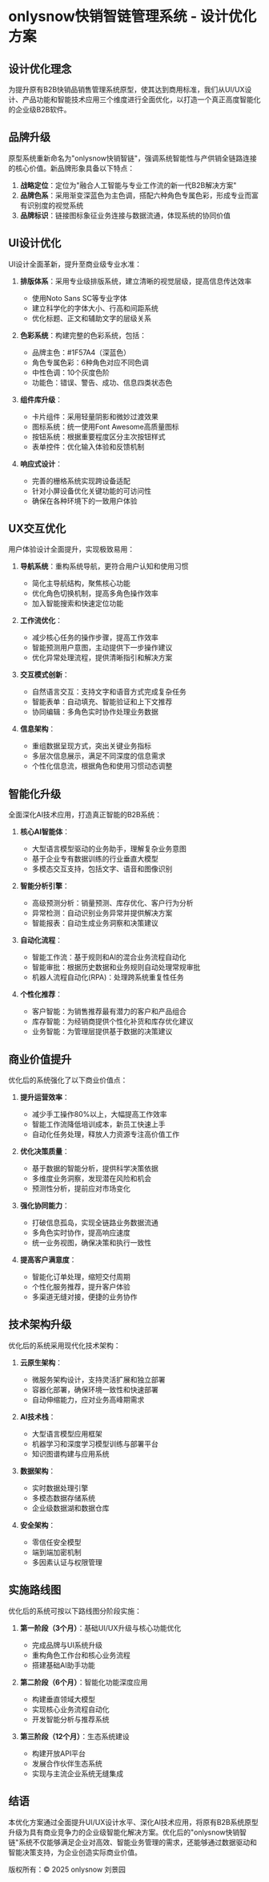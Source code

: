 # onlysnow快销智链管理系统 - 设计优化方案

## 设计优化理念

为提升原有B2B快销品销售管理系统原型，使其达到商用标准，我们从UI/UX设计、产品功能和智能技术应用三个维度进行全面优化，以打造一个真正高度智能化的企业级B2B软件。

## 品牌升级

原型系统重新命名为"onlysnow快销智链"，强调系统智能性与产供销全链路连接的核心价值。新品牌形象具备以下特点：

1. **战略定位**：定位为"融合人工智能与专业工作流的新一代B2B解决方案"
2. **品牌色系**：采用渐变深蓝色为主色调，搭配六种角色专属色彩，形成专业而富有识别度的视觉系统
3. **品牌标识**：链接图标象征业务连接与数据流通，体现系统的协同价值

## UI设计优化

UI设计全面革新，提升至商业级专业水准：

1. **排版体系**：采用专业级排版系统，建立清晰的视觉层级，提高信息传达效率
   - 使用Noto Sans SC等专业字体
   - 建立科学化的字体大小、行高和间距系统
   - 优化标题、正文和辅助文字的层级关系

2. **色彩系统**：构建完整的色彩系统，包括：
   - 品牌主色：#1F57A4（深蓝色）
   - 角色专属色彩：6种角色对应不同色调
   - 中性色调：10个灰度色阶
   - 功能色：错误、警告、成功、信息四类状态色

3. **组件库升级**：
   - 卡片组件：采用轻量阴影和微妙过渡效果
   - 图标系统：统一使用Font Awesome高质量图标
   - 按钮系统：根据重要程度区分主次按钮样式
   - 表单控件：优化输入体验和反馈机制

4. **响应式设计**：
   - 完善的栅格系统实现跨设备适配
   - 针对小屏设备优化关键功能的可访问性
   - 确保在各种环境下的一致用户体验

## UX交互优化

用户体验设计全面提升，实现极致易用：

1. **导航系统**：重构系统导航，更符合用户认知和使用习惯
   - 简化主导航结构，聚焦核心功能
   - 优化角色切换机制，提高多角色操作效率
   - 加入智能搜索和快速定位功能

2. **工作流优化**：
   - 减少核心任务的操作步骤，提高工作效率
   - 智能预测用户意图，主动提供下一步操作建议
   - 优化异常处理流程，提供清晰指引和解决方案

3. **交互模式创新**：
   - 自然语言交互：支持文字和语音方式完成复杂任务
   - 智能表单：自动填充、智能验证和上下文推荐
   - 协同编辑：多角色实时协作处理业务数据

4. **信息架构**：
   - 重组数据呈现方式，突出关键业务指标
   - 多层次信息展示，满足不同深度的信息需求
   - 个性化信息流，根据角色和使用习惯动态调整

## 智能化升级

全面深化AI技术应用，打造真正智能的B2B系统：

1. **核心AI智能体**：
   - 大型语言模型驱动的业务助手，理解复杂业务意图
   - 基于企业专有数据训练的行业垂直大模型
   - 多模态交互支持，包括文字、语音和图像识别

2. **智能分析引擎**：
   - 高级预测分析：销量预测、库存优化、客户行为分析
   - 异常检测：自动识别业务异常并提供解决方案
   - 智能报表：自动生成业务洞察和决策建议

3. **自动化流程**：
   - 智能工作流：基于规则和AI的混合业务流程自动化
   - 智能审批：根据历史数据和业务规则自动处理常规审批
   - 机器人流程自动化(RPA)：处理跨系统重复性任务

4. **个性化推荐**：
   - 客户智能：为销售推荐最有潜力的客户和产品组合
   - 库存智能：为经销商提供个性化补货和库存优化建议
   - 业务智能：为管理层提供基于数据的决策建议

## 商业价值提升

优化后的系统强化了以下商业价值点：

1. **提升运营效率**：
   - 减少手工操作80%以上，大幅提高工作效率
   - 智能工作流降低培训成本，新员工快速上手
   - 自动化任务处理，释放人力资源专注高价值工作

2. **优化决策质量**：
   - 基于数据的智能分析，提供科学决策依据
   - 多维度业务洞察，发现潜在风险和机会
   - 预测性分析，提前应对市场变化

3. **强化协同能力**：
   - 打破信息孤岛，实现全链路业务数据流通
   - 多角色实时协作，提高响应速度
   - 统一业务视图，确保决策和执行一致性

4. **提高客户满意度**：
   - 智能化订单处理，缩短交付周期
   - 个性化服务推荐，提升客户体验
   - 多渠道无缝对接，便捷的业务协作

## 技术架构升级

优化后的系统采用现代化技术架构：

1. **云原生架构**：
   - 微服务架构设计，支持灵活扩展和独立部署
   - 容器化部署，确保环境一致性和快速部署
   - 自动伸缩能力，应对业务高峰期需求

2. **AI技术栈**：
   - 大型语言模型应用框架
   - 机器学习和深度学习模型训练与部署平台
   - 知识图谱构建与应用系统

3. **数据架构**：
   - 实时数据处理引擎
   - 多模态数据存储系统
   - 企业级数据湖和数据仓库

4. **安全架构**：
   - 零信任安全模型
   - 端到端加密机制
   - 多因素认证与权限管理

## 实施路线图

优化后的系统可按以下路线图分阶段实施：

1. **第一阶段（3个月）**：基础UI/UX升级与核心功能优化
   - 完成品牌与UI系统升级
   - 重构角色工作台和核心业务流程
   - 搭建基础AI助手功能

2. **第二阶段（6个月）**：智能化功能深度应用
   - 构建垂直领域大模型
   - 实现核心业务流程自动化
   - 开发智能分析与推荐系统

3. **第三阶段（12个月）**：生态系统建设
   - 构建开放API平台
   - 发展合作伙伴生态系统
   - 实现与主流企业系统无缝集成

## 结语

本优化方案通过全面提升UI/UX设计水平、深化AI技术应用，将原有B2B系统原型升级为具有商业竞争力的企业级智能化解决方案。优化后的"onlysnow快销智链"系统不仅能够满足企业对高效、智能业务管理的需求，还能够通过数据驱动和智能决策支持，为企业创造实际商业价值。

版权所有：© 2025 onlysnow 刘景园